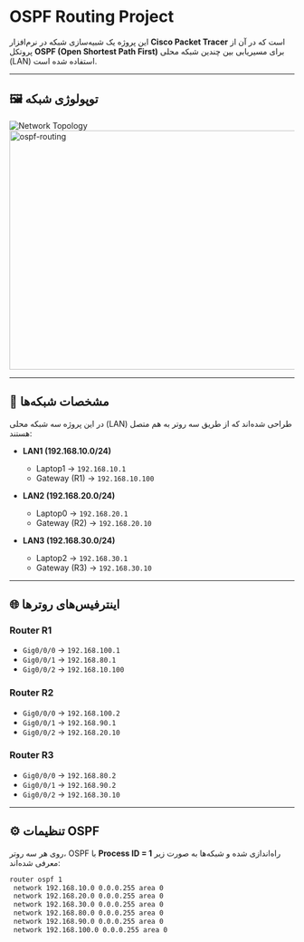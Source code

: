 # OSPF Routing Project

این پروژه یک شبیه‌سازی شبکه در نرم‌افزار **Cisco Packet Tracer** است که در آن از پروتکل **OSPF (Open Shortest Path First)** برای مسیریابی بین چندین شبکه محلی (LAN) استفاده شده است.

---

## 🖼️ توپولوژی شبکه
![Network Topology](ospf-routing.png)
<img width="1348" height="422" alt="ospf-routing" src="https://github.com/user-attachments/assets/0f418af3-f17a-4a80-9888-ea6b5cf15abf" />

---

## 📌 مشخصات شبکه‌ها
در این پروژه سه شبکه محلی (LAN) طراحی شده‌اند که از طریق سه روتر به هم متصل هستند:

- **LAN1 (192.168.10.0/24)**
  - Laptop1 → `192.168.10.1`
  - Gateway (R1) → `192.168.10.100`

- **LAN2 (192.168.20.0/24)**
  - Laptop0 → `192.168.20.1`
  - Gateway (R2) → `192.168.20.10`

- **LAN3 (192.168.30.0/24)**
  - Laptop2 → `192.168.30.1`
  - Gateway (R3) → `192.168.30.10`

---

## 🌐 اینترفیس‌های روترها

### Router R1
- `Gig0/0/0` → `192.168.100.1`
- `Gig0/0/1` → `192.168.80.1`
- `Gig0/0/2` → `192.168.10.100`

### Router R2
- `Gig0/0/0` → `192.168.100.2`
- `Gig0/0/1` → `192.168.90.1`
- `Gig0/0/2` → `192.168.20.10`

### Router R3
- `Gig0/0/0` → `192.168.80.2`
- `Gig0/0/1` → `192.168.90.2`
- `Gig0/0/2` → `192.168.30.10`

---

## ⚙️ تنظیمات OSPF
روی هر سه روتر، OSPF با **Process ID = 1** راه‌اندازی شده و شبکه‌ها به صورت زیر معرفی شده‌اند:

```bash
router ospf 1
 network 192.168.10.0 0.0.0.255 area 0
 network 192.168.20.0 0.0.0.255 area 0
 network 192.168.30.0 0.0.0.255 area 0
 network 192.168.80.0 0.0.0.255 area 0
 network 192.168.90.0 0.0.0.255 area 0
 network 192.168.100.0 0.0.0.255 area 0
